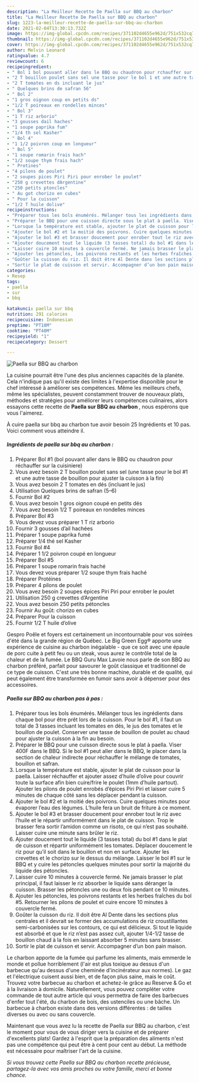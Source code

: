 ```yaml
---
description: "La Meilleur Recette De Paella sur BBQ au charbon"
title: "La Meilleur Recette De Paella sur BBQ au charbon"
slug: 1223-la-meilleur-recette-de-paella-sur-bbq-au-charbon
date: 2021-02-04T13:30:13.732Z
image: https://img-global.cpcdn.com/recipes/371102d4655e962d/751x532cq70/paella-sur-bbq-au-charbon-photo-principale-de-la-recette.jpg
thumbnail: https://img-global.cpcdn.com/recipes/371102d4655e962d/751x532cq70/paella-sur-bbq-au-charbon-photo-principale-de-la-recette.jpg
cover: https://img-global.cpcdn.com/recipes/371102d4655e962d/751x532cq70/paella-sur-bbq-au-charbon-photo-principale-de-la-recette.jpg
author: Melvin Leonard
ratingvalue: 4.7
reviewcount: 6
recipeingredient:
- " Bol 1 bol pouvant aller dans le BBQ ou chaudron pour rchauffer sur la cuisiniere"
- "2 T bouillon poulet sans sel une tasse pour le bol 1 et une autre tasse de bouillon pour ajuster la cuisson  la fin"
- "2 T tomates en ds incluant le jus"
- " Quelques brins de safran 56"
- " Bol 2"
- "1 gros oignon coup en petits ds"
- "1/2 T poireaux en rondelles minces"
- " Bol 3"
- "1 T riz arborio"
- "3 gousses dail haches"
- "1 soupe paprika fum"
- "1/4 th sel Kasher"
- " Bol 4"
- "1 1/2 poivron coup en longueur"
- " Bol 5"
- "1 soupe romarin frais hach"
- "1/2 soupe thym frais hach"
- " Protines"
- "4 pilons de poulet"
- "2 soupes pices Piri Piri pour enrober le poulet"
- "250 g crevettes dArgentine"
- "250 petits ptoncles"
- " Au got chorizo en cubes"
- " Pour la cuisson"
- "1/2 T huile dolive"
recipeinstructions:
- "Préparer tous les bols énumérés. Mélanger tous les ingrédients dans chaque bol pour être prêt lors de la cuisson. Pour le bol #1, il faut un total de 3 tasses incluant les tomates en dés, le jus des tomates et le bouillon de poulet. Conserver une tasse de bouillon de poulet au chaud pour ajuster la cuisson à la fin au besoin."
- "Préparer le BBQ pour une cuisson directe sous le plat à paella. Viser 400F dans le BBQ. Si le bol #1 peut aller dans le BBQ, le placer dans la section de chaleur indirecte pour réchauffer le mélange de tomates, bouillon et safran."
- "Lorsque la température est stable, ajouter le plat de cuisson pour la paella. Laisser réchauffer et ajouter assez d’huile d’olive pour couvrir toute la surface afin bien cuire/frire le poulet (1mm d’huile partout). Ajouter les pilons de poulet enrobés d’épices Piri Piri et laisser cuire 5 minutes de chaque côté sans les déplacer pendant la cuisson."
- "Ajouter le bol #2 et la moitié des poivrons. Cuire quelques minutes pour évaporer l’eau des légumes. L’huile fera un bruit de friture à ce moment."
- "Ajouter le bol #3 et brasser doucement pour enrober tout le riz avec l’huile et le répartir uniformément dans le plat de cuisson. Trop le brasser fera sortir l’amidon comme un risoto, ce qui n’est pas souhaité. Laisser cuire une minute sans brûler le riz."
- "Ajouter doucement tout le liquide (3 tasses total) du bol #1 dans le plat de cuisson et répartir uniformément les tomates. Déplacer doucement le riz pour qu’il soit dans le bouillon et non en surface. Ajouter les crevettes et le chorizo sur le dessus du mélange. Laisser le bol #1 sur le BBQ et y cuire les pétoncles quelques minutes pour sortir la majorité du liquide des pétoncles."
- "Laisser cuire 10 minutes à couvercle fermé. Ne jamais brasser le plat principal, il faut laisser le riz absorber le liquide sans déranger la cuisson. Brasser les pétoncles une ou deux fois pendant ce 10 minutes."
- "Ajouter les pétoncles, les poivrons restants et les herbes fraîches du bol #5. Retourner les pilons de poulet et cuire encore 10 minutes à couvercle fermé."
- "Goûter la cuisson du riz. Il doit être Al Dente dans les sections plus centrales et il devrait se former des accumulations de riz croustillantes semi-carbonisées sur les contours, ce qui est délicieux. Si tout le liquide est absorbé et que le riz n’est pas assez cuit, ajouter 1/4-1/2 tasse de bouillon chaud à la fois en laissant absorber 5 minutes sans brasser."
- "Sortir le plat de cuisson et servir. Accompagner d’un bon pain maison."
categories:
- Resep
tags:
- paella
- sur
- bbq

katakunci: paella sur bbq 
nutrition: 291 calories
recipecuisine: Indonesian
preptime: "PT18M"
cooktime: "PT40M"
recipeyield: "1"
recipecategory: Dessert

---
```



![Paella sur BBQ au charbon](https://img-global.cpcdn.com/recipes/371102d4655e962d/751x532cq70/paella-sur-bbq-au-charbon-photo-principale-de-la-recette.jpg)

La cuisine pourrait être l'une des plus anciennes capacités de la planète. Cela n'indique pas qu'il existe des limites à l'expertise disponible pour le chef intéressé à améliorer ses compétences. Même les meilleurs chefs, même les spécialistes, peuvent constamment trouver de nouveaux plats, méthodes et stratégies pour améliorer leurs compétences culinaires, alors essayons cette recette de <strong> Paella sur BBQ au charbon </strong>, nous espérons que vous l'aimerez.

<!--inarticleads1-->

À cuire paella sur bbq au charbon tue avoir besoin 25 Ingrédients et 10 pas. Voici comment vous atteindre il.

##### Ingrédients de paella sur bbq au charbon :

1. Préparer  Bol #1 (bol pouvant aller dans le BBQ ou chaudron pour réchauffer sur la cuisiniere)
1. Vous avez besoin 2 T bouillon poulet sans sel (une tasse pour le bol #1 et une autre tasse de bouillon pour ajuster la cuisson à la fin)
1. Vous avez besoin 2 T tomates en dés (incluant le jus)
1. Utilisation  Quelques brins de safran (5–6)
1. Fournir  Bol #2
1. Vous avez besoin 1 gros oignon coupé en petits dés
1. Vous avez besoin 1/2 T poireaux en rondelles minces
1. Préparer  Bol #3
1. Vous devez vous préparer 1 T riz arborio
1. Fournir 3 gousses d’ail hachées
1. Préparer 1 soupe paprika fumé
1. Préparer 1/4 thé sel Kasher
1. Fournir  Bol #4
1. Préparer 1 1/2 poivron coupé en longueur
1. Préparer  Bol #5
1. Préparer 1 soupe romarin frais haché
1. Vous devez vous préparer 1/2 soupe thym frais haché
1. Préparer  Protéines
1. Préparer 4 pilons de poulet
1. Vous avez besoin 2 soupes épices Piri Piri pour enrober le poulet
1. Utilisation 250 g crevettes d’Argentine
1. Vous avez besoin 250 petits pétoncles
1. Fournir  Au goût: chorizo en cubes
1. Préparer  Pour la cuisson
1. Fournir 1/2 T huile d’olive


Gespro Poêle et foyers est certainement un incontournable pour vos soirées d&#39;été dans la grande région de Québec. Le Big Green Egg® apporte une expérience de cuisine au charbon inégalable - que ce soit avec une épaule de porc cuite à petit feu ou un steak, vous aurez le contrôle total de la chaleur et de la fumée. Le BBQ Guru Max Lavoie nous parle de son BBQ au charbon préféré, parfait pour savourer le goût classique et traditionnel de ce type de cuisson. C&#39;est une très bonne machine, durable et de qualité, qui peut également être transformée en fumoir sans avoir à dépenser pour des accessoires. 

<!--inarticleads2-->

##### Paella sur BBQ au charbon pas à pas :

1. Préparer tous les bols énumérés. Mélanger tous les ingrédients dans chaque bol pour être prêt lors de la cuisson. Pour le bol #1, il faut un total de 3 tasses incluant les tomates en dés, le jus des tomates et le bouillon de poulet. Conserver une tasse de bouillon de poulet au chaud pour ajuster la cuisson à la fin au besoin.
1. Préparer le BBQ pour une cuisson directe sous le plat à paella. Viser 400F dans le BBQ. Si le bol #1 peut aller dans le BBQ, le placer dans la section de chaleur indirecte pour réchauffer le mélange de tomates, bouillon et safran.
1. Lorsque la température est stable, ajouter le plat de cuisson pour la paella. Laisser réchauffer et ajouter assez d’huile d’olive pour couvrir toute la surface afin bien cuire/frire le poulet (1mm d’huile partout). Ajouter les pilons de poulet enrobés d’épices Piri Piri et laisser cuire 5 minutes de chaque côté sans les déplacer pendant la cuisson.
1. Ajouter le bol #2 et la moitié des poivrons. Cuire quelques minutes pour évaporer l’eau des légumes. L’huile fera un bruit de friture à ce moment.
1. Ajouter le bol #3 et brasser doucement pour enrober tout le riz avec l’huile et le répartir uniformément dans le plat de cuisson. Trop le brasser fera sortir l’amidon comme un risoto, ce qui n’est pas souhaité. Laisser cuire une minute sans brûler le riz.
1. Ajouter doucement tout le liquide (3 tasses total) du bol #1 dans le plat de cuisson et répartir uniformément les tomates. Déplacer doucement le riz pour qu’il soit dans le bouillon et non en surface. Ajouter les crevettes et le chorizo sur le dessus du mélange. Laisser le bol #1 sur le BBQ et y cuire les pétoncles quelques minutes pour sortir la majorité du liquide des pétoncles.
1. Laisser cuire 10 minutes à couvercle fermé. Ne jamais brasser le plat principal, il faut laisser le riz absorber le liquide sans déranger la cuisson. Brasser les pétoncles une ou deux fois pendant ce 10 minutes.
1. Ajouter les pétoncles, les poivrons restants et les herbes fraîches du bol #5. Retourner les pilons de poulet et cuire encore 10 minutes à couvercle fermé.
1. Goûter la cuisson du riz. Il doit être Al Dente dans les sections plus centrales et il devrait se former des accumulations de riz croustillantes semi-carbonisées sur les contours, ce qui est délicieux. Si tout le liquide est absorbé et que le riz n’est pas assez cuit, ajouter 1/4-1/2 tasse de bouillon chaud à la fois en laissant absorber 5 minutes sans brasser.
1. Sortir le plat de cuisson et servir. Accompagner d’un bon pain maison.


Le charbon apporte de la fumée qui parfume les aliments, mais emmerde le monde et pollue horriblement (l&#39;air est plus toxique au dessus d&#39;un barbecue qu&#39;au dessus d&#39;une cheminée d&#39;incinérateur aux normes). Le gaz et l&#39;électrique cuisent aussi bien, et de façon plus saine, mais le coût. Trouvez votre barbecue au charbon et achetez-le grâce au Reserve &amp; Go et à la livraison à domicile. Naturellement, vous pouvez compléter votre commande de tout autre article qui vous permettra de faire des barbecues d&#39;enfer tout l&#39;été, du charbon de bois, des ustenciles ou une bâche. Un barbecue à charbon existe dans des versions différentes : de tailles diverses ou avec ou sans couvercle. 

<!--inarticleads1-->

<p>
Maintenant que vous avez lu la recette de Paella sur BBQ au charbon, c'est le moment pour vous de vous diriger vers la cuisine et de préparer d'excellents plats! Gardez à l'esprit que la préparation des aliments n'est pas une compétence qui peut être à cent pour cent au début. La méthode est nécessaire pour maîtriser l'art de la cuisine.
</p>

<p>
<i>Si vous trouvez cette Paella sur BBQ au charbon recette précieuse, partagez-la avec vos amis proches ou votre famille, merci et bonne chance.</i>
</p>
